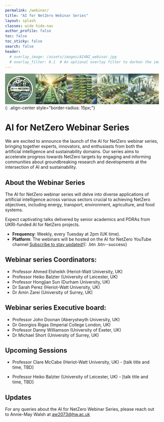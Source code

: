 ```yaml
---
permalink: /webinar/
title: "AI for NetZero Webinar Series"
layout: splash
classes: wide hide-nav
author_profile: false
toc: false
toc_sticky: false
search: false
header:
  # overlay_image: /assets/images/AI4NZ_webinar.jpg
  # overlay_filter: 0.1  # An optional overlay filter to darken the image (value is between 0 and 1)
---
```



![image-center](/assets/images/AI4NZ_webinar.jpg){: .align-center style="border-radius: 15px;"}
# AI for NetZero Webinar Series

We are excited to announce the launch of the AI for NetZero webinar series, bringing together experts, innovators, and enthusiasts from both the artificial intelligence and sustainability domains. Our series aims to accelerate progress towards NetZero targets by engaging and informing communities about groundbreaking research and developments at the intersection of AI and sustainability. 

## About the Webinar Series 
The AI for NetZero webinar series will delve into diverse applications of artificial intelligence across various sectors crucial to achieving NetZero objectives, including energy, transport, environment, agriculture, and food systems. 

Expect captivating talks delivered by senior academics and PDRAs from UKRI-funded AI for NetZero projects. 

- **Frequency**: Weekly, every Tuesday at 2pm (UK time).
- **Platform**: The webinars will be hosted on the AI for NetZero YouTube channel [Subscribe to stay updated!](https://www.youtube.com/@ai4netzero?sub_confirmation=1){: .btn .btn--success}

## Webinar series Coordinators:
- Professor Ahmed Elsheikh (Heriot-Watt University, UK) 
- Professor Heiko Balzter (University of Leicester, UK)  
- Professor Hongjian Sun (Durham University, UK)  
- Dr Sarah Perez (Heriot-Watt University, UK)  
- Dr Amin Zarei (University of Surrey, UK)  

## Webinar series Executive board:
- Professor John Doonan (Aberystwyth University, UK)  
- Dr Georgios Rigas (Imperial College London, UK)  
- Professor Danny Williamson (University of Exeter, UK)  
- Dr Michael Short (University of Surrey, UK) 

## Upcoming Sessions 
- Professor Clare McCabe (Heriot-Watt University, UK) -  [talk title and time, TBD]
<!-- ,  Tuesday 18 June, 2pm (UK time) 
 -->
- Professor Heiko Balzter (University of Leicester, UK) -  [talk title and time, TBD]

## Updates 
<!-- Keep an eye out for further updates and exciting speaker announcements! 
 -->
For any queries about the AI for NetZero Webinar Series, please reach out to Annie-May Walsh at  [aw2073@hw.ac.uk](mailto:aw2073@hw.ac.uk)

